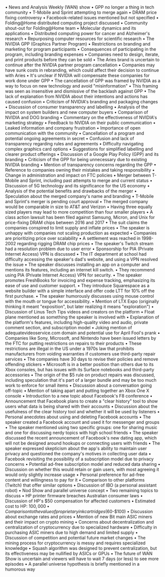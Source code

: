 • News and Analysis Weekly (WAN) show
• GPP no longer a thing in tech community
• T-Mobile and Sprint attempting to merge again
• DRAM price fixing controversy
• Facebook-related issues mentioned but not specified
• Folding@Home distributed computing project discussed
• Community shout-out for Folding@Home team
• Molecular dynamics and its applications
• Distributed computing power for cancer and Alzheimer's research
• Repurposing computer resources for scientific research
• The NVIDIA GPP (Graphics Partner Program)
• Restrictions on branding and marketing for program participants
• Consequences of participating in the program, including branding expenses
• Companies need to design, iterate, and print products before they can be sold
• The Aries brand is uncertain to continue after the NVIDIA partner program cancellation
• Companies may have sunk costs in rebranding, which could affect their decision to continue with Aries
• It's unclear if NVIDIA will compensate these companies for work done under GPP
• The cancellation of GPP was framed by NVIDIA as a way to focus on new technology and avoid "misinformation"
• This framing was seen as insensitive and dismissive of the backlash against GPP
• The lack of explanation from NVIDIA about their intentions and actions has caused confusion
• Criticism of NVIDIA's branding and packaging changes
• Discussion of consumer transparency and labelling
• Analysis of the impact on system builders and new computer buyers
• Comparison of NVIDIA and DOG branding
• Commentary on the effectiveness of NVIDIA's marketing strategy
• Feedback to NVIDIA on their public communication
• Leaked information and company frustration
• Importance of open communication with the community
• Cancellation of a program and potential ongoing agreements in secret
• Confusion and lack of transparency regarding rules and agreements
• Difficulty navigating complex graphics card options
• Suggestions for simplified labelling and clearer product offerings
• Discussion of a Google Play Policy (GPP) and its branding
• Criticism of the GPP for being unnecessary due to existing NVIDIA branding
• Mention of transparency concerns regarding the GPP
• Reference to companies owning their mistakes and taking responsibility
• Change in administration and impact on FTC policies
• Merger between T-Mobile and Sprint, including past attempts to merge and current status
• Discussion of 5G technology and its significance for the US economy
• Analysis of the potential benefits and drawbacks of the merger
• Speculation about the merged company's name and branding
• T-Mobile and Sprint's merger is pending court approval
• The merged company would be comparable in size to AT&T and Verizon
• Having three equally sized players may lead to more competition than four smaller players
• A class action lawsuit has been filed against Samsung, Micron, and Unix for price-fixing DRAM chips between 2016 and 2017
• The suit claims the companies conspired to limit supply and inflate prices
• The speaker is unhappy with companies not scaling production as expected
• Companies are prioritizing price over scalability
• A settlement was reached in 1998-2002 regarding rigging DRAM chip prices
• The speaker's Twitch stream had a resolution problem due to user error
• Sponsorship for PIA (Private Internet Access) VPN is discussed
• The IT department at school had difficulty accessing the speaker's dad's website, and using a VPN resolved the issue
• The speaker discusses installing an app on a computer and mentions its features, including an internet kill switch.
• They recommend using PIA (Private Internet Access) VPN for security.
• The speaker promotes FreshBooks for invoicing and expense tracking, emphasizing its ease of use and customer support.
• They introduce Squarespace as a website builder with a simple interface and offer code LTT for 10% off the first purchase.
• The speaker humorously discusses using mouse control with the mouth or tongue for accessibility.
• Mention of LTX Expo (originally thinking it meant "exposition", but later realizing it means "exploration")
• Discussion of Linus Tech Tips videos and creators on the platform
• Float plane mentioned as something the speaker is involved with
• Explanation of the platform's features, including high-quality video and audio, private comment section, and subscription model
• Joking mention of adequatevideoservice.com domain and potential use for April Fool's prank
• Companies like Sony, Microsoft, and Nintendo have been issued letters by the FTC for putting restrictions on repairs to their products
• These restrictions are illegal in the US under a 1970s law that prohibits manufacturers from voiding warranties if customers use third-party repair services
• The companies have 30 days to revise their policies and remove offending stickers
• Microsoft is in a better position than others due to its Xbox consoles, but has issues with its Surface notebooks and third-party accessories
• The origin of the $5 rule on product repairs was discussed, including speculation that it's part of a larger bundle and may be too much work to enforce for small items
• Discussion about a conversation going off-topic
• Mention of taking apart and putting together an Xbox One X console
• Introduction to a new topic about Facebook's F8 conference
• Announcement that Facebook plans to create a "clear history" tool to show users what data is being shared with their accounts
• Discussion about the usefulness of the clear history tool and whether it will be used by listeners
• Personal anecdotes about using and deleting Facebook accounts
• The speaker created a Facebook account and used it for messenger and groups
• The speaker mentioned using two specific groups: one for sharing music and one for discussing nerdy topics with high school friends
• The speaker discussed the recent announcement of Facebook's new dating app, which will not be designed around hookups or connecting users with friends
• The speaker expressed skepticism about the app's ability to maintain user privacy and questioned the company's motives in collecting user data
• Facebook revisiting the possibility of a subscription model due to privacy concerns
• Potential ad-free subscription model and reduced data sharing
• Discussion on whether this would retain or gain users, with most agreeing it would only slightly increase usage
• Personal preference for ad-free content and willingness to pay for it
• Comparison to other platforms (Twitch) that offer similar options
• Discussion of IBO (a personal assistant robot)
• Nod Show and parallel universe concept
• Two remaining topics to discuss
• HP printer firmware breaches Australian consumer laws
• Discussion of HP's $50 compensation for affected customers
• Estimated cost to HP: $100,000
• Comparison to the value of proprietary ink cartridges ($60-$100)
• Discussion about exchange rates and prices
• Mention of new Bit main ASIC miners and their impact on crypto mining
• Concerns about decentralization and centralization of cryptocurrency due to specialized hardware
• Difficulty in purchasing ASIC miners due to high demand and limited supply
• Discussion of competition and potential future market changes
• The mining process for cryptocurrency is messy and requires specialized knowledge
• Squash algorithm was designed to prevent centralization, but its effectiveness may be nullified by ASICs or GPUs
• The future of WAN Show is uncertain and viewers will have to wait 7 days (or less) to see more episodes
• A parallel universe hypothesis is briefly mentioned in a humorous way